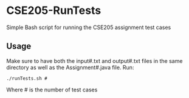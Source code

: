# CSE205-RunTests
Simple Bash script for running the CSE205 assignment test cases

## Usage
Make sure to have both the input#.txt and output#.txt files in the same directory as well as the Assignment#.java file.
Run:
```
./runTests.sh #
```
Where # is the number of test cases
